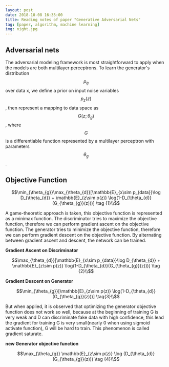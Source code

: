 ```yaml
---
layout: post
date: 2018-10-08 16:35:00
title: Reading notes of paper "Generative Adversarial Nets"
tag: [paper, algorithm, machine learning]
img: night.jpg
---
```


## Adversarial nets

The adversarial modeling framework is most straightforward to apply when the models are both multilayer perceptrons. To learn the generator's distribution $$p_{g}$$ over data x, we define a prior on input noise variables $$p_{z}(z)$$, then represent a mapping to data space as $$G(z; \theta_{g})$$, where $$G$$ is a differentiable function represented by a multilayer perceptron with parameters $$\theta_{g}$$.

## Objective Function

$$\min_{\theta_{g}}\max_{\theta_{d}}[\mathbb{E}_{x\sim p_{data}}\log D_{\theta_{d}} + \mathbb{E}_{z\sim p(z)} \log(1-D_{\theta_{d}}(G_{\theta_{g}}(z)))] \tag {1}\\$$ 

A game-theoretic approach is taken, this objective function is represented as a minimax function. The discriminator tries to maximize the objective function, therefore we can perform gradient ascent on the objective function. The generator tries to minimize the objective function, therefore we can perform gradient descent on the objective function. By alternating between gradient ascent and descent, the network can be trained.

**Gradient Ascent on Discriminator**

$$\max_{\theta_{d}}[\mathbb{E}_{x\sim p_{data}}\log D_{\theta_{d}} + \mathbb{E}_{z\sim p(z)} \log(1-D_{\theta_{d}}(G_{\theta_{g}}(z)))]  \tag {2}\\$$ 

**Gradient Descent on Generator**

$$\min_{\theta_{g}}[\mathbb{E}_{z\sim p(z)} \log(1-D_{\theta_{d}}(G_{\theta_{g}}(z)))] \tag{3}\\$$ 

But when applied, it is observed that optimizing the generator objective function does not work so well, because at the beginning of training G is very weak and D can discriminate fake data with high confidence, this lead the gradient for training G is very small(nearly 0 when using sigmoid activate function), G will be hard to train. This phenomenon is called gradient saturate.

**new Generator objective function**

$$\max_{\theta_{g}} \mathbb{E}_{z\sim p(z)} \log (D_{\theta_{d}}(G_{\theta_{g}}(z))) \tag {4}\\$$ 